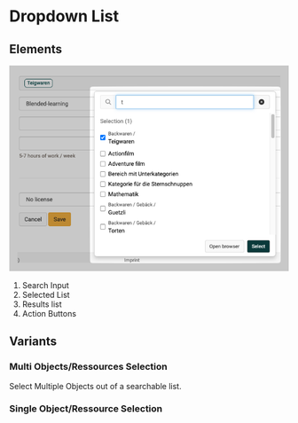 # Dropdown List

## Elements

![Dropdown](assets/dropdown1.png)

1. Search Input
2. Selected List
3. Results list
4. Action Buttons

## Variants

### Multi Objects/Ressources Selection

Select Multiple Objects out of a searchable list.

### Single Object/Ressource Selection

